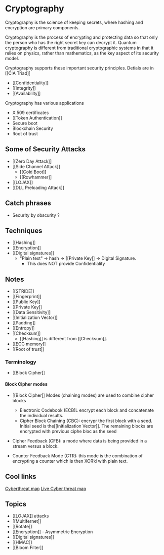 # Cryptography

Cryptography is the science of keeping secrets, where hashing and encryption are primary components.

Cryptography is the process of encrypting and protecting data so that only the person who has the right secret key can decrypt it. Quantum cryptography is different from traditional cryptographic systems in that it relies on physics, rather than mathematics, as the key aspect of its security model.

Cryptography supports these important security principles. Detials are in [[CIA Triad]]

- [[Confidentiality]]
- [[Integrity]]
- [[Availability]]

Cryptography has various applications

- X.509 certificates
- [[Token Authentication]]
- Secure boot
- Blockchain Security
- Root of trust

## Some of Security Attacks

- [[Zero Day Attack]]
- [[Side Channel Attack]]
  - [[Cold Boot]]
  - [[Rowhammer]]
- [[LOJAX]]
- [[DLL Preloading Attack]]

## Catch phrases

- Security by obscurity ?

## Techniques

- [[Hashing]]
- [[Encryption]]
- [[Digital signatures]]
  - "Plain text" -> hash -> [[Private Key]] -> Digital Signature.
    - This does NOT provide Confidentiality

## Notes

- [[STRIDE]]
- [[Fingerprint]]
- [[Public Key]]
- [[Private Key]]
- [[Data Sensitivity]]
- [[Initialization Vector]]
- [[Padding]]
- [[Entropy]]
- [[Checksum]]
  - [[Hashing]] is different from [[Checksum]].
- [[ECC memory]]
- [[Root of trust]]

### Terminology

- [[Block Cipher]]

#### Block Cipher modes

- [[Block Cipher]] Modes (chaining modes) are used to combine cipher blocks
  - Electronic Codebook (ECB)L encrypt each block and concatenate the individual results.
  - Cipher Block Chaining (CBC): encrypr the first block with a seed. Initial seed is the[[Initialization Vector]]. The remaining blocks are encrypted with previous ciphe bloc as the seed

- Cipher Feedback (CFB): a mode where data is being provided in a stream versus a block.
- Counter Feedback Mode (CTR): this mode is the combination of encrypting a counter which is then XOR’d with plain text.

## Cool links

[Cyberthreat map](https://cybermap.kaspersky.com/)
[Live Cyber threat map](https://threatmap.checkpoint.com/)

## Topics

- [[LOJAX]] attacks
- [[Multifernet]]
- [[Rotate]]
- [[Encryption]] - Asymmetric Encryption
- [[Digital signatures]]
- [[HMAC]]
- [[Bloom Filter]]
